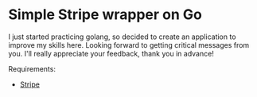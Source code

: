 # Simple Stripe wrapper on Go

I just started practicing golang, so decided to create an application to improve my skills here. Looking forward to getting critical messages from you. I'll really appreciate your feedback, thank you in advance!

Requirements:

  - [Stripe](https://github.com/stripe/stripe-go)
